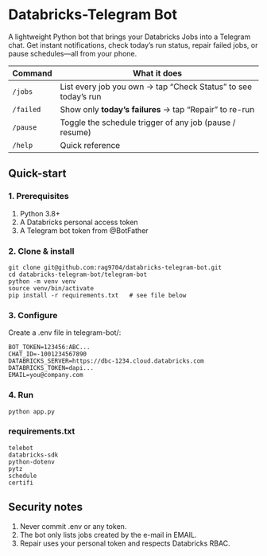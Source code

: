 # Databricks-Telegram Bot

A lightweight Python bot that brings your Databricks Jobs into a Telegram chat.
Get instant notifications, check today’s run status, repair failed jobs, or pause schedules—all from your phone.

| Command   | What it does                                                   |
| --------- | -------------------------------------------------------------- |
| `/jobs`   | List every job you own → tap “Check Status” to see today’s run |
| `/failed` | Show only **today’s failures** → tap “Repair” to re-run        |
| `/pause`  | Toggle the schedule trigger of any job (pause / resume)        |
| `/help`   | Quick reference                                                |



## Quick-start
### 1. Prerequisites
 1. Python 3.8+
 2. A Databricks personal access token
 3. A Telegram bot token from @BotFather

### 2. Clone & install
 ```
 git clone git@github.com:rag9704/databricks-telegram-bot.git
 cd databricks-telegram-bot/telegram-bot
 python -m venv venv
 source venv/bin/activate
 pip install -r requirements.txt   # see file below
```

### 3. Configure
Create a .env file in telegram-bot/:
```
BOT_TOKEN=123456:ABC...
CHAT_ID=-1001234567890
DATABRICKS_SERVER=https://dbc-1234.cloud.databricks.com
DATABRICKS_TOKEN=dapi...
EMAIL=you@company.com
```

### 4. Run
``` 
python app.py
```

### requirements.txt

```
telebot
databricks-sdk
python-dotenv
pytz
schedule
certifi
```

## Security notes
1. Never commit .env or any token.
2. The bot only lists jobs created by the e-mail in EMAIL.
3. Repair uses your personal token and respects Databricks RBAC.

